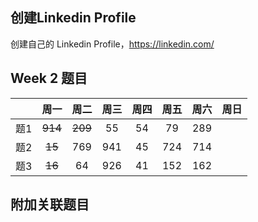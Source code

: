 ## 创建Linkedin Profile

创建自己的 Linkedin Profile，https://linkedin.com/

## Week 2 题目
|       | 周一    | 周二    |  周三 |   周四 |   周五 | 周六 |  周日 |
| :----:| :----: | :----: |:----: |:----: |:----: |:----:|:----: |
| 题1   |~~914~~ |~~209~~ |    55  |  54   |  79   | 289   | 
| 题2   |~~15~~  | 769    |  941   |  45   |  724  | 714   | 
| 题3   |~~16~~  | 64     |  926   |  41   |  152  | 162   | 


## 附加关联题目


